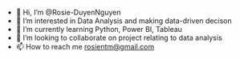 - 👋 Hi, I’m @Rosie-DuyenNguyen
- 👀 I’m interested in Data Analysis and making data-driven decison 
- 🌱 I’m currently learning Python, Power BI, Tableau
- 💞️ I’m looking to collaborate on project relating to data analysis
- 📫 How to reach me rosientm@gmail.com

<!---
Rosie-DuyenNguyen/Rosie-DuyenNguyen is a ✨ special ✨ repository because its `README.md` (this file) appears on your GitHub profile.
You can click the Preview link to take a look at your changes.
--->
